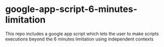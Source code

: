 google-app-script-6-minutes-limitation
======================================

This repo includes a google app script which lets the user to make scripts executions beyond the 6 minutes limitation using independent contexts

